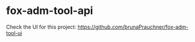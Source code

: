 # fox-adm-tool-api

Check the UI for this project: https://github.com/brunaPrauchner/fox-adm-tool-ui
